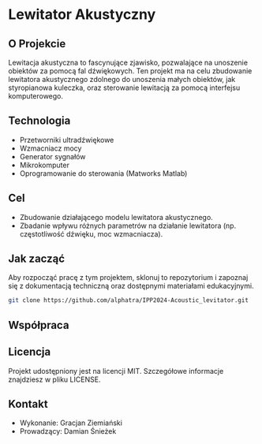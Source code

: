 
# Lewitator Akustyczny

## O Projekcie
Lewitacja akustyczna to fascynujące zjawisko, pozwalające na unoszenie obiektów za pomocą fal dźwiękowych. Ten projekt ma na celu zbudowanie lewitatora akustycznego zdolnego do unoszenia małych obiektów, jak styropianowa kuleczka, oraz sterowanie lewitacją za pomocą interfejsu komputerowego.

## Technologia
- Przetworniki ultradźwiękowe
- Wzmacniacz mocy
- Generator sygnałów
- Mikrokomputer
- Oprogramowanie do sterowania (Matworks Matlab)

## Cel
- Zbudowanie działającego modelu lewitatora akustycznego.
- Zbadanie wpływu różnych parametrów na działanie lewitatora (np. częstotliwość dźwięku, moc wzmacniacza).

## Jak zacząć
Aby rozpocząć pracę z tym projektem, sklonuj to repozytorium i zapoznaj się z dokumentacją techniczną oraz dostępnymi materiałami edukacyjnymi.

```bash
git clone https://github.com/alphatra/IPP2024-Acoustic_levitator.git
```

## Współpraca

## Licencja
Projekt udostępniony jest na licencji MIT. Szczegółowe informacje znajdziesz w pliku LICENSE.

## Kontakt
- Wykonanie: Gracjan Ziemiański
- Prowadzący: Damian Śnieżek
